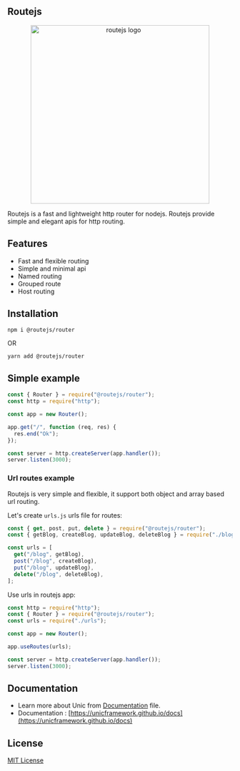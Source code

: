## Routejs

<p align="center">
  <img src="https://github.com/routejs/docs/blob/main/routejs.jpg" width="400px" alt="routejs logo">
</p>

Routejs is a fast and lightweight http router for nodejs.
Routejs provide simple and elegant apis for http routing.

## Features
- Fast and flexible routing
- Simple and minimal api
- Named routing
- Grouped route
- Host routing

## Installation
```shell
npm i @routejs/router
```

OR

```shell
yarn add @routejs/router
```

## Simple example

```javascript
const { Router } = require("@routejs/router");
const http = require("http");

const app = new Router();

app.get("/", function (req, res) {
  res.end("Ok");
});

const server = http.createServer(app.handler());
server.listen(3000);
```

### Url routes example
Routejs is very simple and flexible, it support both object and array based url routing.

Let's create `urls.js` urls file for routes:
```javascript
const { get, post, put, delete } = require("@routejs/router");
const { getBlog, createBlog, updateBlog, deleteBlog } = require("./blogs");

const urls = [
  get("/blog", getBlog),
  post("/blog", createBlog),
  put("/blog", updateBlog),
  delete("/blog", deleteBlog),
];
```

Use urls in routejs app:
```javascript
const http = require("http");
const { Router } = require("@routejs/router");
const urls = require("./urls");

const app = new Router();

app.useRoutes(urls);

const server = http.createServer(app.handler());
server.listen(3000);
```

## Documentation

  - Learn more about Unic from [Documentation](https://github.com/unicframework/docs/) file.
  - Documentation : [https://unicframework.github.io/docs](https://unicframework.github.io/docs)


## License

  [MIT License](https://github.com/routejs/router/blob/main/LICENSE)
